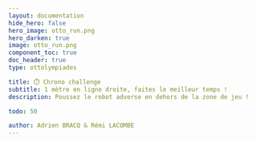 ```yaml
---
layout: documentation
hide_hero: false
hero_image: otto_run.png
hero_darken: true
image: otto_run.png
component_toc: true
doc_header: true
type: ottolympiades

title: ⏱️ Chrono challenge
subtitle: 1 mètre en ligne droite, faites le meilleur temps !
description: Poussez le robot adverse en dehors de la zone de jeu ! 

todo: 50

author: Adrien BRACQ & Rémi LACOMBE
---
```

